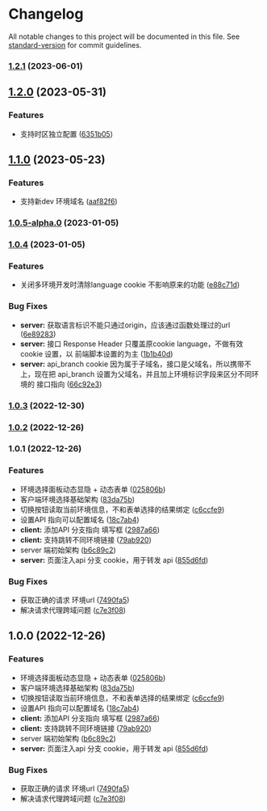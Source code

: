 # Changelog

All notable changes to this project will be documented in this file. See [standard-version](https://github.com/conventional-changelog/standard-version) for commit guidelines.

### [1.2.1](https://github.com/zhuwei-ones/whistle.wisdom-dev/compare/v1.2.0...v1.2.1) (2023-06-01)

## [1.2.0](https://github.com/zhuwei-ones/whistle.wisdom-dev/compare/v1.1.0...v1.2.0) (2023-05-31)


### Features

* 支持时区独立配置 ([6351b05](https://github.com/zhuwei-ones/whistle.wisdom-dev/commit/6351b05cde31d98b8656e9c613e2922ddf788f00))

## [1.1.0](https://github.com/zhuwei-ones/whistle.wisdom-dev/compare/v1.0.5-alpha.0...v1.1.0) (2023-05-23)


### Features

* 支持新dev 环境域名 ([aaf82f6](https://github.com/zhuwei-ones/whistle.wisdom-dev/commit/aaf82f656db83a8234cff6af26105b6df8d2de93))

### [1.0.5-alpha.0](https://github.com/zhuwei-ones/whistle.wisdom-dev/compare/v1.0.4...v1.0.5-alpha.0) (2023-01-05)

### [1.0.4](https://github.com/zhuwei-ones/whistle.wisdom-dev/compare/v1.0.3...v1.0.4) (2023-01-05)


### Features

* 关闭多环境开发时清除language cookie 不影响原来的功能 ([e88c71d](https://github.com/zhuwei-ones/whistle.wisdom-dev/commit/e88c71de221fe5d6ee354ed64a504410aeca1bf3))


### Bug Fixes

* **server:** 获取语言标识不能只通过origin，应该通过函数处理过的url ([6e89283](https://github.com/zhuwei-ones/whistle.wisdom-dev/commit/6e89283fafefa05d9eccfe360e05480a3500cec8))
* **server:** 接口 Response Header 只覆盖原cookie language，不做有效cookie 设置，以 前端脚本设置的为主 ([1b1b40d](https://github.com/zhuwei-ones/whistle.wisdom-dev/commit/1b1b40dde00e243ca3b47044ff1cf125f1d686c7))
* **server:** api_branch cookie 因为属于子域名，接口是父域名，所以携带不上，现在把 api_branch 设置为父域名，并且加上环境标识字段来区分不同环境的 接口指向 ([66c92e3](https://github.com/zhuwei-ones/whistle.wisdom-dev/commit/66c92e3f0d2340c3241fae7b50d0f951e6b6f2e2))

### [1.0.3](https://github.com/zhuwei-ones/whistle.wisdom-dev/compare/v1.0.2...v1.0.3) (2022-12-30)

### [1.0.2](https://github.com/zhuwei-ones/whistle.wisdom-dev/compare/v1.0.1...v1.0.2) (2022-12-26)

### 1.0.1 (2022-12-26)


### Features

* 环境选择面板动态显隐 + 动态表单 ([025806b](https://github.com/zhuwei-ones/whistle.wisdom-dev/commit/025806ba80c9b649ea1dd82958c4f9b9a9607b0a))
* 客户端环境选择基础架构 ([83da75b](https://github.com/zhuwei-ones/whistle.wisdom-dev/commit/83da75bac9c42d697a5ec1dc62cf71f0954dd9a5))
* 切换按钮读取当前环境信息，不和表单选择的结果绑定 ([c6ccfe9](https://github.com/zhuwei-ones/whistle.wisdom-dev/commit/c6ccfe913d2f30f0b414e08162558885f77ce53f))
* 设置API 指向可以配置域名 ([18c7ab4](https://github.com/zhuwei-ones/whistle.wisdom-dev/commit/18c7ab4de3b9e187911554363c0926ecfdf2410d))
* **client:** 添加API 分支指向 填写框 ([2987a66](https://github.com/zhuwei-ones/whistle.wisdom-dev/commit/2987a661e786ff631e4ac2fd1817aec1d46175a7))
* **client:** 支持跳转不同环境链接 ([79ab920](https://github.com/zhuwei-ones/whistle.wisdom-dev/commit/79ab920eb2dfca6c1e7eea5d12e259076805d36c))
* server 端初始架构 ([b6c89c2](https://github.com/zhuwei-ones/whistle.wisdom-dev/commit/b6c89c22f5661b48630dd2e288c513c8cc44a705))
* **server:** 页面注入api 分支 cookie，用于转发 api ([855d6fd](https://github.com/zhuwei-ones/whistle.wisdom-dev/commit/855d6fdac9e46f56fe77e678bf81aedae0961980))


### Bug Fixes

* 获取正确的请求 环境url ([7490fa5](https://github.com/zhuwei-ones/whistle.wisdom-dev/commit/7490fa54f2dfeefb0e1372e4b96c8bdac514ffc2))
* 解决请求代理跨域问题 ([c7e3f08](https://github.com/zhuwei-ones/whistle.wisdom-dev/commit/c7e3f08044d623e1f143f3c5212c0e9cb298a44e))

## 1.0.0 (2022-12-26)


### Features

* 环境选择面板动态显隐 + 动态表单 ([025806b](https://github.com/zhuwei-ones/whistle.wisdom-dev/commit/025806ba80c9b649ea1dd82958c4f9b9a9607b0a))
* 客户端环境选择基础架构 ([83da75b](https://github.com/zhuwei-ones/whistle.wisdom-dev/commit/83da75bac9c42d697a5ec1dc62cf71f0954dd9a5))
* 切换按钮读取当前环境信息，不和表单选择的结果绑定 ([c6ccfe9](https://github.com/zhuwei-ones/whistle.wisdom-dev/commit/c6ccfe913d2f30f0b414e08162558885f77ce53f))
* 设置API 指向可以配置域名 ([18c7ab4](https://github.com/zhuwei-ones/whistle.wisdom-dev/commit/18c7ab4de3b9e187911554363c0926ecfdf2410d))
* **client:** 添加API 分支指向 填写框 ([2987a66](https://github.com/zhuwei-ones/whistle.wisdom-dev/commit/2987a661e786ff631e4ac2fd1817aec1d46175a7))
* **client:** 支持跳转不同环境链接 ([79ab920](https://github.com/zhuwei-ones/whistle.wisdom-dev/commit/79ab920eb2dfca6c1e7eea5d12e259076805d36c))
* server 端初始架构 ([b6c89c2](https://github.com/zhuwei-ones/whistle.wisdom-dev/commit/b6c89c22f5661b48630dd2e288c513c8cc44a705))
* **server:** 页面注入api 分支 cookie，用于转发 api ([855d6fd](https://github.com/zhuwei-ones/whistle.wisdom-dev/commit/855d6fdac9e46f56fe77e678bf81aedae0961980))


### Bug Fixes

* 获取正确的请求 环境url ([7490fa5](https://github.com/zhuwei-ones/whistle.wisdom-dev/commit/7490fa54f2dfeefb0e1372e4b96c8bdac514ffc2))
* 解决请求代理跨域问题 ([c7e3f08](https://github.com/zhuwei-ones/whistle.wisdom-dev/commit/c7e3f08044d623e1f143f3c5212c0e9cb298a44e))
